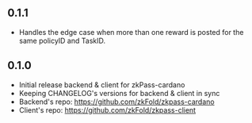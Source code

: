 ## 0.1.1

* Handles the edge case when more than one reward is posted for the same policyID and TaskID.

## 0.1.0

* Initial release backend & client for zkPass-cardano
* Keeping CHANGELOG's versions for backend & client in sync
* Backend's repo: https://github.com/zkFold/zkpass-cardano
* Client's repo:  https://github.com/zkFold/zkpass-client